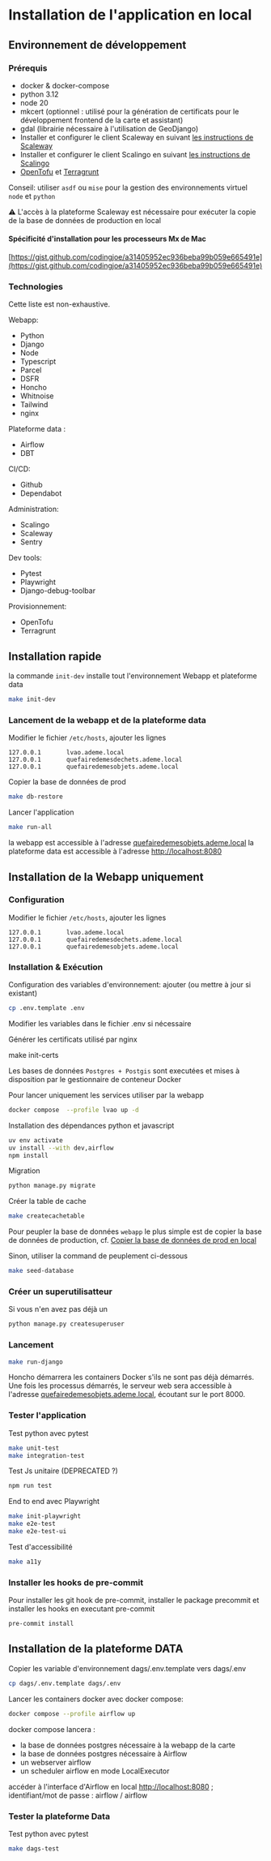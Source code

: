 # Installation de l'application en local

## Environnement de développement

### Prérequis

- docker & docker-compose
- python 3.12
- node 20
- mkcert (optionnel : utilisé pour la génération de certificats pour le développement frontend de la carte et assistant)
- gdal (librairie nécessaire à l'utilisation de GeoDjango)
- Installer et configurer le client Scaleway en suivant [les instructions de Scaleway](https://www.scaleway.com/en/docs/scaleway-cli/quickstart/)
- Installer et configurer le client Scalingo en suivant [les instructions de Scalingo](https://doc.scalingo.com/platform/cli/start)
- [OpenTofu](https://opentofu.org/docs/intro/install/) et [Terragrunt](https://terragrunt.gruntwork.io/docs/getting-started/install/)

Conseil: utiliser `asdf` ou `mise` pour la gestion des environnements virtuel `node` et `python`

⚠️ L'accès à la plateforme Scaleway est nécessaire pour exécuter la copie de la base de données de production en local

#### Spécificité d'installation pour les processeurs Mx de Mac

[https://gist.github.com/codingjoe/a31405952ec936beba99b059e665491e](https://gist.github.com/codingjoe/a31405952ec936beba99b059e665491e)

### Technologies

Cette liste est non-exhaustive.

Webapp:

- Python
- Django
- Node
- Typescript
- Parcel
- DSFR
- Honcho
- Whitnoise
- Tailwind
- nginx

Plateforme data :

- Airflow
- DBT

CI/CD:

- Github
- Dependabot

Administration:

- Scalingo
- Scaleway
- Sentry

Dev tools:

- Pytest
- Playwright
- Django-debug-toolbar

Provisionnement:

- OpenTofu
- Terragrunt

## Installation rapide

la commande `init-dev` installe tout l'environnement Webapp et plateforme data

```sh
make init-dev
```

### Lancement de la webapp et de la plateforme data

Modifier le fichier `/etc/hosts`, ajouter les lignes

```
127.0.0.1       lvao.ademe.local
127.0.0.1       quefairedemesdechets.ademe.local
127.0.0.1       quefairedemesobjets.ademe.local
```

Copier la base de données de prod

```sh
make db-restore
```

Lancer l'application

```sh
make run-all
```

la webapp est accessible à l'adresse [quefairedemesobjets.ademe.local](https://quefairedemesobjets.ademe.local/)
la plateforme data est accessible à l'adresse [http://localhost:8080](http://localhost:8080)

## Installation de la Webapp uniquement

### Configuration

Modifier le fichier `/etc/hosts`, ajouter les lignes

```
127.0.0.1       lvao.ademe.local
127.0.0.1       quefairedemesdechets.ademe.local
127.0.0.1       quefairedemesobjets.ademe.local
```

### Installation & Exécution

Configuration des variables d'environnement: ajouter (ou mettre à jour si existant)

```sh
cp .env.template .env
```

Modifier les variables dans le fichier .env si nécessaire

Générer les certificats utilisé par nginx

make init-certs

Les bases de données `Postgres + Postgis` sont executées et mises à disposition par le gestionnaire de conteneur Docker

Pour lancer uniquement les services utiliser par la webapp

```sh
docker compose  --profile lvao up -d
```

Installation des dépendances python et javascript

```sh
uv env activate
uv install --with dev,airflow
npm install
```

Migration

```sh
python manage.py migrate
```

Créer la table de cache

```sh
make createcachetable
```

Pour peupler la base de données `webapp` le plus simple est de copier la base de données de production, cf. [Copier la base de données de prod en local](useful_command.md#copier-la-base-de-donnees-de-prod-en-local)

Sinon, utiliser la command de peuplement ci-dessous

```sh
make seed-database
```

### Créer un superutilisatteur

Si vous n'en avez pas déjà un

```sh
python manage.py createsuperuser
```

### Lancement

```sh
make run-django
```

Honcho démarrera les containers Docker s'ils ne sont pas déjà démarrés.
Une fois les processus démarrés, le serveur web sera accessible à l'adresse [quefairedemesobjets.ademe.local](https://quefairedemesobjets.ademe.local/), écoutant sur le port 8000.

### Tester l'application

Test python avec pytest

```sh
make unit-test
make integration-test
```

Test Js unitaire (DEPRECATED ?)

```sh
npm run test
```

End to end avec Playwright

```sh
make init-playwright
make e2e-test
make e2e-test-ui
```

Test d'accessibilité

```sh
make a11y
```

### Installer les hooks de pre-commit

Pour installer les git hook de pre-commit, installer le package precommit et installer les hooks en executant pre-commit

```sh
pre-commit install
```

## Installation de la plateforme DATA

Copier les variable d'environnement dags/.env.template vers dags/.env

```sh
cp dags/.env.template dags/.env
```

Lancer les containers docker avec docker compose:

```sh
docker compose --profile airflow up
```

docker compose lancera :

- la base de données postgres nécessaire à la webapp de la carte
- la base de données postgres nécessaire à Airflow
- un webserver airflow
- un scheduler airflow en mode LocalExecutor

accéder à l'interface d'Airflow en local [http://localhost:8080](http://localhost:8080) ; identifiant/mot de passe : airflow / airflow

### Tester la plateforme Data

Test python avec pytest

```sh
make dags-test
```
